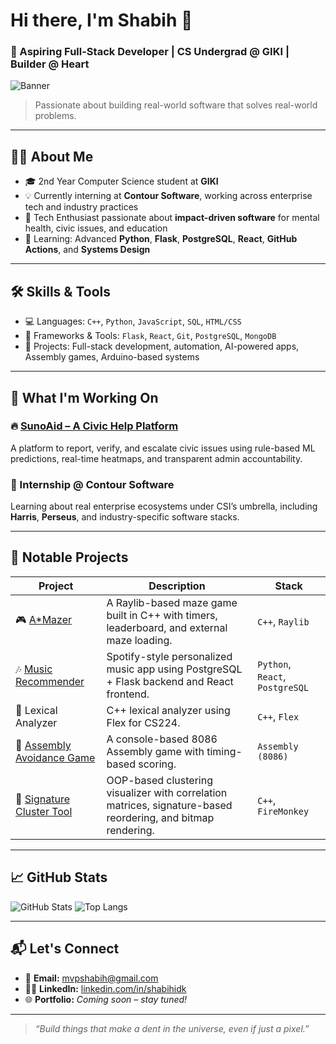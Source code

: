 # Hi there, I'm Shabih 👋

### 🚀 Aspiring Full-Stack Developer | CS Undergrad @ GIKI | Builder @ Heart

![Banner](https://i.imgur.com/MBoqu1T.jpeg)

> Passionate about building real-world software that solves real-world problems.

---

## 👨‍💻 About Me

- 🎓 2nd Year Computer Science student at **GIKI**  
- 💡 Currently interning at **Contour Software**, working across enterprise tech and industry practices  
- 🔧 Tech Enthusiast passionate about **impact-driven software** for mental health, civic issues, and education  
- 🧠 Learning: Advanced **Python**, **Flask**, **PostgreSQL**, **React**, **GitHub Actions**, and **Systems Design**

---

## 🛠️ Skills & Tools

- 💻 Languages: `C++`, `Python`, `JavaScript`, `SQL`, `HTML/CSS`
- 🧰 Frameworks & Tools: `Flask`, `React`, `Git`, `PostgreSQL`, `MongoDB`
- 🧪 Projects: Full-stack development, automation, AI-powered apps, Assembly games, Arduino-based systems

---

## 🚧 What I'm Working On

### 🔥 [**SunoAid – A Civic Help Platform**](https://github.com/shabihidk/SunoAid)
A platform to report, verify, and escalate civic issues using rule-based ML predictions, real-time heatmaps, and transparent admin accountability.

### 💼 Internship @ Contour Software
Learning about real enterprise ecosystems under CSI’s umbrella, including **Harris**, **Perseus**, and industry-specific software stacks.

---

## 📂 Notable Projects

| Project | Description | Stack |
|--------|-------------|-------|
| 🎮 [A*Mazer](https://github.com/shabihidk/Music-Recommendation-System) | A Raylib-based maze game built in C++ with timers, leaderboard, and external maze loading. | `C++`, `Raylib` |
| 🎶 [Music Recommender](https://github.com/shabihidk/Music-Recommendation-System) | Spotify-style personalized music app using PostgreSQL + Flask backend and React frontend. | `Python`, `React`, `PostgreSQL` |
| 🧠 Lexical Analyzer | C++ lexical analyzer using Flex for CS224. | `C++`, `Flex` |
| 🧱 [Assembly Avoidance Game](https://github.com/shabihidk/Object-Avoidance-Game-in-Assembly-8086) | A console-based 8086 Assembly game with timing-based scoring. | `Assembly (8086)` |
| 🧬 [Signature Cluster Tool](https://github.com/shabihidk/SignatureClusterTool) | OOP-based clustering visualizer with correlation matrices, signature-based reordering, and bitmap rendering. | `C++`, `FireMonkey`|


---

## 📈 GitHub Stats

![GitHub Stats](https://github-readme-stats.vercel.app/api?username=shabihidk&show_icons=true&theme=radical)
![Top Langs](https://github-readme-stats.vercel.app/api/top-langs/?username=shabihidk&layout=compact&theme=radical)

---

## 📬 Let's Connect

- 📧 **Email:** [mvpshabih@gmail.com](mailto:mvpshabih@gmail.com)  
- 🧑‍💼 **LinkedIn:** [linkedin.com/in/shabihidk](https://linkedin.com/in/shabihidk)  
- 🌐 **Portfolio:** *Coming soon – stay tuned!*

---

> _“Build things that make a dent in the universe, even if just a pixel.”_

